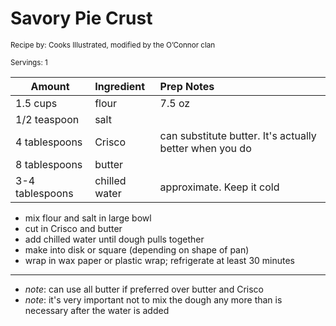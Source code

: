 # Savory Pie Crust

<small>Recipe by: Cooks Illustrated, modified by the O’Connor clan</small>

<small>Servings: 1</small>

| Amount          | Ingredient    | Prep Notes                                              |
| --------------- | :------------ | :------------------------------------------------------ |
| 1.5 cups        | flour         | 7.5 oz                                                  |
| 1/2 teaspoon    | salt          |                                                         |
| 4 tablespoons   | Crisco        | can substitute butter. It's actually better when you do |
| 8 tablespoons   | butter        |                                                         |
| 3-4 tablespoons | chilled water | approximate. Keep it cold                               |

- mix flour and salt in large bowl
- cut in Crisco and butter
- add chilled water until dough pulls together
- make into disk or square (depending on shape of pan)
- wrap in wax paper or plastic wrap; refrigerate at least 30 minutes

---

- _note_: can use all butter if preferred over butter and Crisco
- _note_: it's very important not to mix the dough any more than is necessary after the water is added

<!-- Tags:
- pie
- crust
- easy
- vegetarian
- oven
-->
